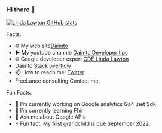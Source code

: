 ### Hi there 👋

[![Linda Lawton GitHub stats](https://github-readme-stats.vercel.app/api?username=LindaLawton)](https://github.com/LindaLawton)


Facts:

- 🌐 My web site[Daimto](https://www.daimto.com)
- ▶️ My youtube channle [Daimto Developer tips](https://www.youtube.com/channel/UCyqzvMN8newXIxyYIkFzPvA/videos)
- 🌐 Google developer expert [GDE Linda Lawton](https://developers.google.cn/community/experts/directory/profile/profile-linda-lawton)
- Daimto [Stack overflow](https://stackoverflow.com/users/1841839/daimto)
- 📫 How to reach me: [Twitter](https://twitter.com/home)
- FreeLance consulting Contact me. 

Fun Facts:

- 🔭 I’m currently working on Google analytics Ga4 .net Sdk
- 🌱 I’m currently learning Fhir
- 💬 Ask me about Google APIs
- ⚡ Fun fact: My first grandchild is due September 2022.

